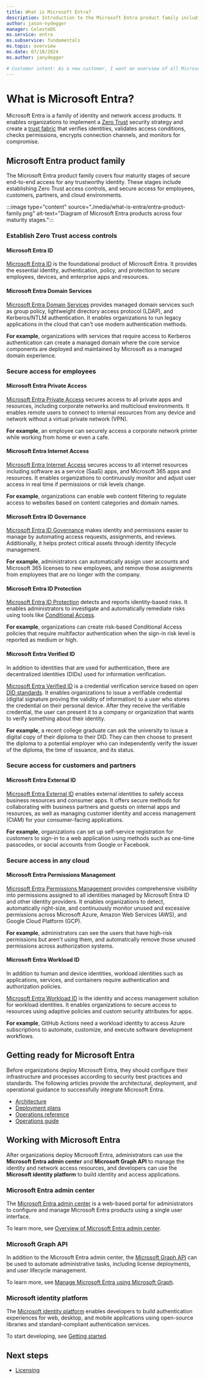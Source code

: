 ```yaml
---
title: What is Microsoft Entra?
description: Introduction to the Microsoft Entra product family including links to get started.
author: jason-nydegger
manager: CelesteDG
ms.service: entra
ms.subservice: fundamentals
ms.topic: overview
ms.date: 07/10/2024
ms.author: janydegger

# Customer intent: As a new customer, I want an overview of all Microsoft Entra products including links to get started.
---
```


# What is Microsoft Entra?

Microsoft Entra is a family of identity and network access products. It enables organizations to implement a [Zero Trust](/security/zero-trust/zero-trust-overview) security strategy and create a [trust fabric](https://www.microsoft.com/security/blog/2024/05/08/how-implementing-a-trust-fabric-strengthens-identity-and-network/) that verifies identities, validates access conditions, checks permissions, encrypts connection channels, and monitors for compromise.

## Microsoft Entra product family

The Microsoft Entra product family covers four maturity stages of secure end-to-end access for any trustworthy identity. These stages include establishing Zero Trust access controls, and secure access for employees, customers, partners, and cloud environments.

:::image type="content" source="./media/what-is-entra/entra-product-family.png" alt-text="Diagram of Microsoft Entra products across four maturity stages.":::

### Establish Zero Trust access controls

#### Microsoft Entra ID

[Microsoft Entra ID](./whatis.md) is the foundational product of Microsoft Entra. It provides the essential identity, authentication, policy, and protection to secure employees, devices, and enterprise apps and resources.

#### Microsoft Entra Domain Services

[Microsoft Entra Domain Services](~/identity/domain-services/overview.md) provides managed domain services such as group policy, lightweight directory access protocol (LDAP), and Kerberos/NTLM authentication. It enables organizations to run legacy applications in the cloud that can't use modern authentication methods.

**For example**, organizations with services that require access to Kerberos authentication can create a managed domain where the core service components are deployed and maintained by Microsoft as a managed domain experience. 

### Secure access for employees

#### Microsoft Entra Private Access

[Microsoft Entra Private Access](~/global-secure-access/overview-what-is-global-secure-access.md#microsoft-entra-private-access) secures access to all private apps and resources, including corporate networks and multicloud environments. It enables remote users to connect to internal resources from any device and network without a virtual private network (VPN).

**For example**, an employee can securely access a corporate network printer while working from home or even a cafe.

#### Microsoft Entra Internet Access

[Microsoft Entra Internet Access](~/global-secure-access/overview-what-is-global-secure-access.md#microsoft-entra-internet-access) secures access to all internet resources including software as a service (SaaS) apps, and Microsoft 365 apps and resources. It enables organizations to continuously monitor and adjust user access in real time if permissions or risk levels change.

**For example**, organizations can enable web content filtering to regulate access to websites based on content categories and domain names.

#### Microsoft Entra ID Governance

[Microsoft Entra ID Governance](~/id-governance/identity-governance-overview.md) makes identity and permissions easier to manage by automating access requests, assignments, and reviews. Additionally, it helps protect critical assets through identity lifecycle management.

**For example**, administrators can automatically assign user accounts and Microsoft 365 licenses to new employees, and remove those assignments from employees that are no longer with the company.

#### Microsoft Entra ID Protection

[Microsoft Entra ID Protection](~/id-protection/overview-identity-protection.md) detects and reports identity-based risks. It enables administrators to investigate and automatically remediate risks using tools like [Conditional Access](~/identity/conditional-access/overview.md).

**For example**, organizations can create risk-based Conditional Access policies that require multifactor authentication when the sign-in risk level is reported as medium or high.

#### Microsoft Entra Verified ID

In addition to identities that are used for authentication, there are decentralized identities (DIDs) used for information verification.

[Microsoft Entra Verified ID](~/verified-id/decentralized-identifier-overview.md) is a credential verification service based on open [DID standards](~/verified-id/verifiable-credentials-standards.md). It enables organizations to issue a verifiable credential (digital signature proving the validity of information) to a user who stores the credential on their personal device. After they receive the verifiable credential, the user can present it to a company or organization that wants to verify something about their identity.

**For example**, a recent college graduate can ask the university to issue a digital copy of their diploma to their DID. They can then choose to present the diploma to a potential employer who can independently verify the issuer of the diploma, the time of issuance, and its status.

### Secure access for customers and partners

#### Microsoft Entra External ID

[Microsoft Entra External ID](~/external-id/external-identities-overview.md) enables external identities to safely access business resources and consumer apps. It offers secure methods for collaborating with business partners and guests on internal apps and resources, as well as managing customer identity and access management (CIAM) for your consumer-facing applications.

**For example**, organizations can set up self-service registration for customers to sign-in to a web application using methods such as one-time passcodes, or social accounts from Google or Facebook.

### Secure access in any cloud

#### Microsoft Entra Permissions Management

[Microsoft Entra Permissions Management](~/permissions-management/overview.md) provides comprehensive visibility into permissions assigned to all identities managed by Microsoft Entra ID and other identity providers. It enables organizations to detect, automatically right-size, and continuously monitor unused and excessive permissions across Microsoft Azure, Amazon Web Services (AWS), and Google Cloud Platform (GCP).

**For example**, administrators can see the users that have high-risk permissions but aren't using them, and automatically remove those unused permissions across authorization systems.

#### Microsoft Entra Workload ID

In addition to human and device identities, workload identities such as applications, services, and containers require authentication and authorization policies. 

[Microsoft Entra Workload ID](~/workload-id/workload-identities-overview.md) is the identity and access management solution for workload identities. It enables organizations to secure access to resources using adaptive policies and custom security attributes for apps.

**For example**, GitHub Actions need a workload identity to access Azure subscriptions to automate, customize, and execute software development workflows.

## Getting ready for Microsoft Entra

Before organizations deploy Microsoft Entra, they should configure their infrastructure and processes according to security best practices and standards. The following articles provide the architectural, deployment, and operational guidance to successfully integrate Microsoft Entra.

* [Architecture](~/architecture/architecture.md)
* [Deployment plans](~/architecture/deployment-plans.md)
* [Operations reference](~/architecture/ops-guide-intro.md)
* [Operations guide](~/architecture/security-operations-introduction.md)

## Working with Microsoft Entra

After organizations deploy Microsoft Entra, administrators can use the **Microsoft Entra admin center** and **Microsoft Graph API** to manage the identity and network access resources, and developers can use the **Microsoft identity platform** to build identity and access applications. 

### Microsoft Entra admin center

The [Microsoft Entra admin center](https://entra.microsoft.com/) is a web-based portal for administrators to configure and manage Microsoft Entra products using a single user interface.

To learn more, see [Overview of Microsoft Entra admin center](./entra-admin-center.md).

### Microsoft Graph API

In addition to the Microsoft Entra admin center, the [Microsoft Graph API](/graph/api/overview) can be used to automate administrative tasks, including license deployments, and user lifecycle management.

To learn more, see [Manage Microsoft Entra using Microsoft Graph](/graph/api/resources/identity-network-access-overview).

### Microsoft identity platform

The [Microsoft identity platform](~/identity-platform/v2-overview.md) enables developers to build authentication experiences for web, desktop, and mobile applications using open-source libraries and standard-compliant authentication services.

To start developing, see [Getting started](~/identity-platform/v2-overview.md#getting-started).

## Next steps

* [Licensing](./licensing.md)